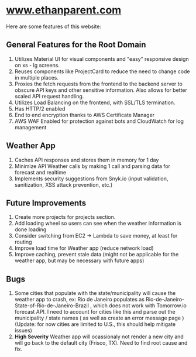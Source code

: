 # www.ethanparent.com

Here are some features of this website:

## General Features for the Root Domain

1. Utilizes Material UI for visual components and "easy" responsive design on xs - lg screens.
2. Reuses components like ProjectCard to reduce the need to change code in multiple places.
3. Proxies the fetch requests from the frontend to the backend server to obscure API keys and other sensitive information. Also allows for better scaled API request handling.
4. Utilizes Load Balancing on the frontend, with SSL/TLS termination. 
5. Has HTTP/2 enabled
6. End to end encryption thanks to AWS Certificate Manager
7. AWS WAF Enabled for protection against bots and CloudWatch for log management 

## Weather App

1. Caches API responses and stores them in memory for 1 day
2. Minimize API Weather calls by making 1 call and parsing data for forecast and realtime
3. Implements security suggestions from Snyk.io (input validation, sanitization, XSS attack prevention, etc.)

## Future Improvements

1. Create more projects for projects section. 
2. Add loading wheel so users can see when the weather information is done loading
3. Consider switching from EC2 -> Lambda to save money, at least for routing
4. Improve load time for Weather app (reduce network load)
5. Improve caching, prevent stale data (might not be applicable for the weather app, but may be necessary with future apps)

## Bugs

1. Some cities that populate with the state/municipality will cause the weather app to crash, ex: Rio de Janeiro populates as Rio-de-Janeiro-State-of-Rio-de-Janeiro-Brazil , which does not work with Tomorrow.io forecast API. I need to account for cities like this and parse out the municipality / state names ( as well as create an error message page ) (Update: for now cities are limited to U.S., this should help mitigate issues)
2. ****High Severity**** Weather app will ocassionaly not render a new city and will go back to the default city (Frisco, TX). Need to find root cause and fix. 




